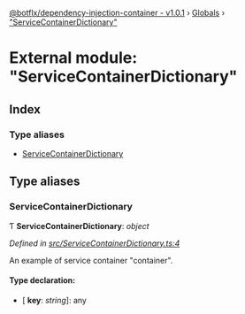[@botflx/dependency-injection-container - v1.0.1](../README.md) › [Globals](../globals.md) › ["ServiceContainerDictionary"](_servicecontainerdictionary_.md)

# External module: "ServiceContainerDictionary"

## Index

### Type aliases

* [ServiceContainerDictionary](_servicecontainerdictionary_.md#servicecontainerdictionary)

## Type aliases

###  ServiceContainerDictionary

Ƭ **ServiceContainerDictionary**: *object*

*Defined in [src/ServiceContainerDictionary.ts:4](https://github.com/botflux/dependency-injection-container/blob/b3018c5/src/ServiceContainerDictionary.ts#L4)*

An example of service container "container".

#### Type declaration:

* \[ **key**: *string*\]: any
